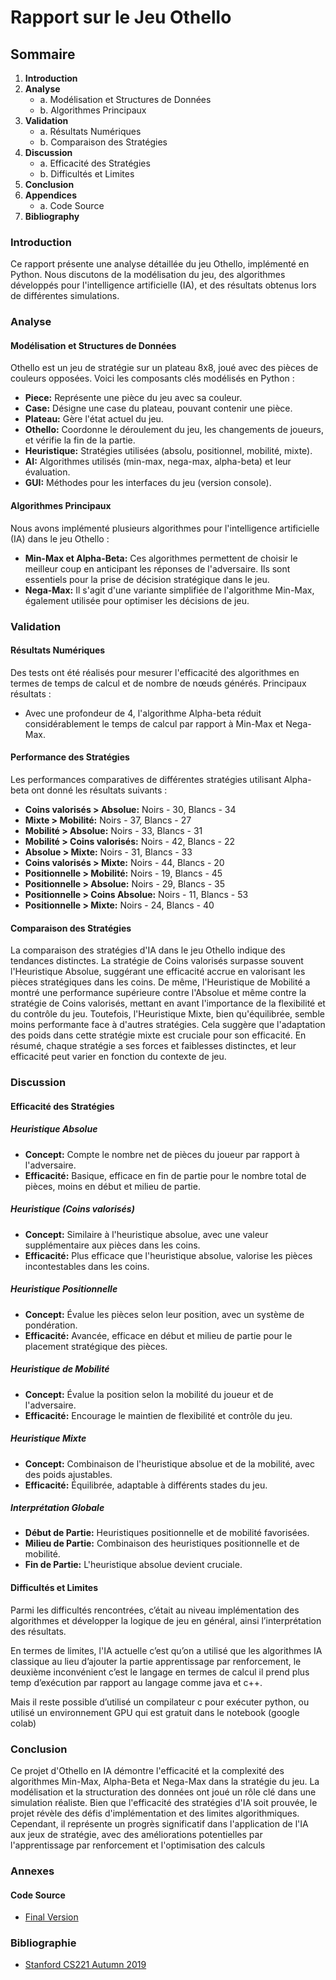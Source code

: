 # Rapport sur le Jeu Othello

## Sommaire
1. **Introduction**
2. **Analyse**
   - a. Modélisation et Structures de Données
   - b. Algorithmes Principaux
3. **Validation**
   - a. Résultats Numériques
   - b. Comparaison des Stratégies
4. **Discussion**
   - a. Efficacité des Stratégies
   - b.	Difficultés et Limites
5. **Conclusion**
6. **Appendices**
   - a.	Code Source
7. **Bibliography**

### Introduction
Ce rapport présente une analyse détaillée du jeu Othello, implémenté en Python. Nous discutons de la modélisation du jeu, des algorithmes développés pour l'intelligence artificielle (IA), et des résultats obtenus lors de différentes simulations.

### Analyse
#### Modélisation et Structures de Données
Othello est un jeu de stratégie sur un plateau 8x8, joué avec des pièces de couleurs opposées. Voici les composants clés modélisés en Python :

- **Piece:** Représente une pièce du jeu avec sa couleur.
- **Case:** Désigne une case du plateau, pouvant contenir une pièce.
- **Plateau:** Gère l'état actuel du jeu.
- **Othello:** Coordonne le déroulement du jeu, les changements de joueurs, et vérifie la fin de la partie.
- **Heuristique:** Stratégies utilisées (absolu, positionnel, mobilité, mixte).
- **AI:** Algorithmes utilisés (min-max, nega-max, alpha-beta) et leur évaluation.
- **GUI:** Méthodes pour les interfaces du jeu (version console).

#### Algorithmes Principaux
Nous avons implémenté plusieurs algorithmes pour l'intelligence artificielle (IA) dans le jeu Othello :

- **Min-Max et Alpha-Beta:** Ces algorithmes permettent de choisir le meilleur coup en anticipant les réponses de l'adversaire. Ils sont essentiels pour la prise de décision stratégique dans le jeu.
- **Nega-Max:** Il s'agit d'une variante simplifiée de l'algorithme Min-Max, également utilisée pour optimiser les décisions de jeu.

### Validation
#### Résultats Numériques
Des tests ont été réalisés pour mesurer l'efficacité des algorithmes en termes de temps de calcul et de nombre de nœuds générés. Principaux résultats :
- Avec une profondeur de 4, l'algorithme Alpha-beta réduit considérablement le temps de calcul par rapport à Min-Max et Nega-Max.

#### Performance des Stratégies
Les performances comparatives de différentes stratégies utilisant Alpha-beta ont donné les résultats suivants :
- **Coins valorisés > Absolue:** Noirs - 30, Blancs - 34
- **Mixte > Mobilité:** Noirs - 37, Blancs - 27
- **Mobilité > Absolue:** Noirs - 33, Blancs - 31
- **Mobilité > Coins valorisés:** Noirs - 42, Blancs - 22
- **Absolue > Mixte:** Noirs - 31, Blancs - 33
- **Coins valorisés > Mixte:** Noirs - 44, Blancs - 20
- **Positionnelle > Mobilité:** Noirs - 19, Blancs - 45
- **Positionnelle > Absolue:** Noirs - 29, Blancs - 35
- **Positionnelle > Coins Absolue:** Noirs - 11, Blancs - 53
- **Positionnelle > Mixte:** Noirs - 24, Blancs - 40


#### Comparaison des Stratégies

La comparaison des stratégies d'IA dans le jeu Othello indique des tendances distinctes. La stratégie de Coins valorisés surpasse souvent l'Heuristique Absolue, suggérant une efficacité accrue en valorisant les pièces stratégiques dans les coins. De même, l'Heuristique de Mobilité a montré une performance supérieure contre l'Absolue et même contre la stratégie de Coins valorisés, mettant en avant l'importance de la flexibilité et du contrôle du jeu. Toutefois, l'Heuristique Mixte, bien qu'équilibrée, semble moins performante face à d'autres stratégies. Cela suggère que l'adaptation des poids dans cette stratégie mixte est cruciale pour son efficacité. En résumé, chaque stratégie a ses forces et faiblesses distinctes, et leur efficacité peut varier en fonction du contexte de jeu.

### Discussion
#### Efficacité des Stratégies

##### Heuristique Absolue
- **Concept:** Compte le nombre net de pièces du joueur par rapport à l'adversaire.
- **Efficacité:** Basique, efficace en fin de partie pour le nombre total de pièces, moins en début et milieu de partie.

##### Heuristique (Coins valorisés)
- **Concept:** Similaire à l'heuristique absolue, avec une valeur supplémentaire aux pièces dans les coins.
- **Efficacité:** Plus efficace que l'heuristique absolue, valorise les pièces incontestables dans les coins.

##### Heuristique Positionnelle
- **Concept:** Évalue les pièces selon leur position, avec un système de pondération.
- **Efficacité:** Avancée, efficace en début et milieu de partie pour le placement stratégique des pièces.

##### Heuristique de Mobilité
- **Concept:** Évalue la position selon la mobilité du joueur et de l'adversaire.
- **Efficacité:** Encourage le maintien de flexibilité et contrôle du jeu.

##### Heuristique Mixte
- **Concept:** Combinaison de l'heuristique absolue et de la mobilité, avec des poids ajustables.
- **Efficacité:** Équilibrée, adaptable à différents stades du jeu.

##### Interprétation Globale
- **Début de Partie:** Heuristiques positionnelle et de mobilité favorisées.
- **Milieu de Partie:** Combinaison des heuristiques positionnelle et de mobilité.
- **Fin de Partie:** L'heuristique absolue devient cruciale.

#### Difficultés et Limites
Parmi les difficultés rencontrées, c’était au niveau implémentation des algorithmes et développer la logique de jeu en général, ainsi l’interprétation des résultats.

En termes de limites, l'IA actuelle c’est qu’on a utilisé que les algorithmes IA classique au lieu d’ajouter la partie apprentissage par renforcement, le deuxième inconvénient c’est le langage en termes de calcul il prend plus temp d’exécution par rapport au langage comme java et c++.

Mais il reste possible d’utilisé un compilateur c pour exécuter python, ou utilisé un environnement GPU qui est gratuit dans le notebook (google colab)


### Conclusion

Ce projet d'Othello en IA démontre l'efficacité et la complexité des algorithmes Min-Max, Alpha-Beta et Nega-Max dans la stratégie du jeu. La modélisation et la structuration des données ont joué un rôle clé dans une simulation réaliste. Bien que l'efficacité des stratégies d'IA soit prouvée, le projet révèle des défis d'implémentation et des limites algorithmiques. Cependant, il représente un progrès significatif dans l'application de l'IA aux jeux de stratégie, avec des améliorations potentielles par l'apprentissage par renforcement et l'optimisation des calculs

### Annexes
#### Code Source
- [Final Version](https://github.com/MonDataa/tp_othello)

### Bibliographie
- [Stanford CS221 Autumn 2019](https://stanford-cs221.github.io/autumn2019/#schedule)

